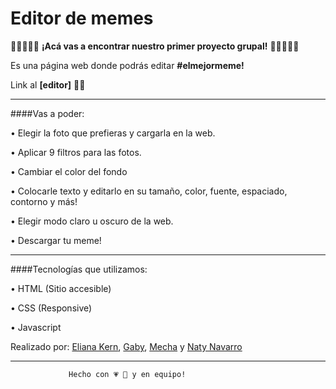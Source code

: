 # Editor de memes

👩🏼‍🤝‍👩🏻 __¡Acá vas a encontrar nuestro primer proyecto grupal!__ 👩🏼‍🤝‍👩🏻

Es una página web donde podrás editar __#elmejormeme!__

Link al __[editor]__ 🏃‍♀️
***
####Vas a poder:

• Elegir la foto que prefieras y cargarla en la web.

• Aplicar 9 filtros para las fotos. 

• Cambiar el color del fondo
 
• Colocarle texto y editarlo en su tamaño, color, fuente, espaciado, contorno y más!

• Elegir modo claro u oscuro de la web.

• Descargar tu meme!
***

####Tecnologías que utilizamos:

• HTML (Sitio accesible)

• CSS (Responsive)

• Javascript


Realizado por: [Eliana Kern](https://github.com/ElianaKern), [Gaby](https://github.com/GabytaDev), [Mecha](https://github.com/mecha-default) y [Naty Navarro](https://github.com/Nataliasoledadnavarro)
***
                 Hecho con 💗 💪 y en equipo!